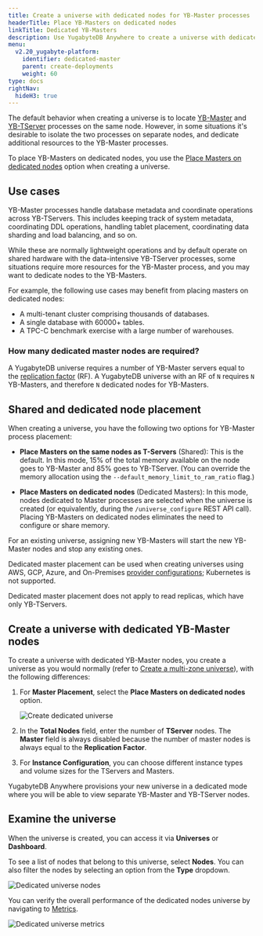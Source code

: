 ```yaml
---
title: Create a universe with dedicated nodes for YB-Master processes
headerTitle: Place YB-Masters on dedicated nodes
linkTitle: Dedicated YB-Masters
description: Use YugabyteDB Anywhere to create a universe with dedicated YB-Master nodes.
menu:
  v2.20_yugabyte-platform:
    identifier: dedicated-master
    parent: create-deployments
    weight: 60
type: docs
rightNav:
  hideH3: true
---
```


The default behavior when creating a universe is to locate [YB-Master](../../../architecture/yb-master/) and [YB-TServer](../../../architecture/yb-tserver/) processes on the same node. However, in some situations it's desirable to isolate the two processes on separate nodes, and dedicate additional resources to the YB-Master processes.

To place YB-Masters on dedicated nodes, you use the [Place Masters on dedicated nodes](#shared-and-dedicated-node-placement) option when creating a universe.

## Use cases

YB-Master processes handle database metadata and coordinate operations across YB-TServers. This includes keeping track of system metadata, coordinating DDL operations, handling tablet placement, coordinating data sharding and load balancing, and so on.

While these are normally lightweight operations and by default operate on shared hardware with the data-intensive YB-TServer processes, some situations require more resources for the YB-Master process, and you may want to dedicate nodes to the YB-Masters.

For example, the following use cases may benefit from placing masters on dedicated nodes:

- A multi-tenant cluster comprising thousands of databases.
- A single database with 60000+ tables.
- A TPC-C benchmark exercise with a large number of warehouses.

### How many dedicated master nodes are required?

A YugabyteDB universe requires a number of YB-Master servers equal to the [replication factor](../../../architecture/docdb-replication/replication/#replication-factor) (RF). A YugabyteDB universe with an RF of `N` requires `N` YB-Masters, and therefore `N` dedicated nodes for YB-Masters.

## Shared and dedicated node placement

When creating a universe, you have the following two options for YB-Master process placement:

- **Place Masters on the same nodes as T-Servers** (Shared): This is the default. In this mode, 15% of the total memory available on the node goes to YB-Master and 85% goes to YB-TServer. (You can override the memory allocation using the `--default_memory_limit_to_ram_ratio` flag.)

- **Place Masters on dedicated nodes** (Dedicated Masters): In this mode, nodes dedicated to Master processes are selected when the universe is created (or equivalently, during the `/universe_configure` REST API call). Placing YB-Masters on dedicated nodes eliminates the need to configure or share memory.

For an existing universe, assigning new YB-Masters will start the new YB-Master nodes and stop any existing ones.

Dedicated master placement can be used when creating universes using AWS, GCP, Azure, and On-Premises [provider configurations](../../configure-yugabyte-platform/); Kubernetes is not supported.

Dedicated master placement does not apply to read replicas, which have only YB-TServers.

## Create a universe with dedicated YB-Master nodes

To create a universe with dedicated YB-Master nodes, you create a universe as you would normally (refer to [Create a multi-zone universe](../create-universe-multi-zone/)), with the following differences:

1. For **Master Placement**, select the **Place Masters on dedicated nodes** option.

    ![Create dedicated universe](/images/yp/create-deployments/create-dedicated-universe.png)

1. In the **Total Nodes** field, enter the number of **TServer** nodes. The **Master** field is always disabled because the number of master nodes is always equal to the **Replication Factor**.

1. For **Instance Configuration**, you can choose different instance types and volume sizes for the TServers and Masters.

YugabyteDB Anywhere provisions your new universe in a dedicated mode where you will be able to view separate YB-Master and YB-TServer nodes.

## Examine the universe

When the universe is created, you can access it via **Universes** or **Dashboard**.

To see a list of nodes that belong to this universe, select **Nodes**. You can also filter the nodes by selecting an option from the **Type** dropdown.

![Dedicated universe nodes](/images/yp/create-deployments/dedicated-universe-nodes.png)

You can verify the overall performance of the dedicated nodes universe by navigating to [Metrics](../../alerts-monitoring/anywhere-metrics/).

![Dedicated universe metrics](/images/yp/create-deployments/dedicated-universe-metrics.png)
